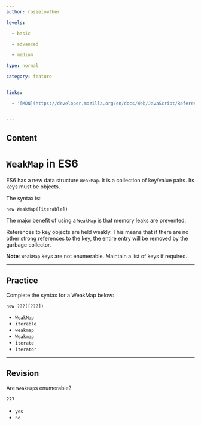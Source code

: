 ```yaml
---
author: rosielowther

levels:

  - basic

  - advanced

  - medium

type: normal

category: feature


links:

  - '[MDN](https://developer.mozilla.org/en/docs/Web/JavaScript/Reference/Global_Objects/WeakMap){website}'


---
```

## Content
# `WeakMap` in ES6

ES6 has a new data structure `WeakMap`. It is a collection of key/value pairs. Its keys must be objects. 

The syntax is:
```
new WeakMap([iterable])
```
The major benefit of using a `WeakMap` is  that memory leaks are prevented.

References to key objects are held weakly. This means that if there are no other strong references to the key, the entire entry will be removed by the garbage collector.

**Note**: `WeakMap` keys are not enumerable. Maintain a list of keys if required.

---
## Practice

Complete the syntax for a WeakMap below:
```
new ???([???])
```

* `WeakMap`
* `iterable`
* `weakmap`
* `Weakmap`
* `iterate`
* `iterator`

---
## Revision

Are `WeakMap`s enumerable?

???


* `yes`
* `no`

